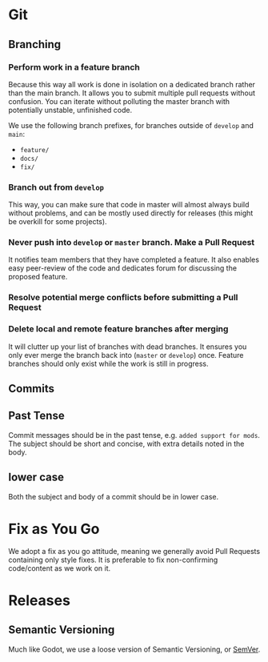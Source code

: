 # Git
## Branching
### Perform work in a feature branch
Because this way all work is done in isolation on a dedicated branch rather than the main branch. It allows you to submit multiple pull requests without confusion. You can iterate without polluting the master branch with potentially unstable, unfinished code.

We use the following branch prefixes, for branches outside of `develop` and `main`:
- `feature/`
- `docs/`
- `fix/`
### Branch out from `develop`
This way, you can make sure that code in master will almost always build without problems, and can be mostly used directly for releases (this might be overkill for some projects).
### Never push into `develop` or `master` branch. Make a Pull Request
 It notifies team members that they have completed a feature. It also enables easy peer-review of the code and dedicates forum for discussing the proposed feature.
### Resolve potential merge conflicts before submitting a Pull Request
### Delete local and remote feature branches after merging
It will clutter up your list of branches with dead branches. It ensures you only ever merge the branch back into (`master` or `develop`) once. Feature branches should only exist while the work is still in progress.
## Commits
## Past Tense
Commit messages should be in the past tense, e.g. `added support for mods`. The subject should be short and concise, with extra details noted in the body. 
## lower case
Both the subject and body of a commit should be in lower case. 
# Fix as You Go
We adopt a fix as you go attitude, meaning we generally avoid Pull Requests containing only style fixes. It is preferable to fix non-confirming code/content as we work on it. 
# Releases
## Semantic Versioning
Much like Godot, we use a loose version of Semantic Versioning, or [SemVer](https://semver.org/). 